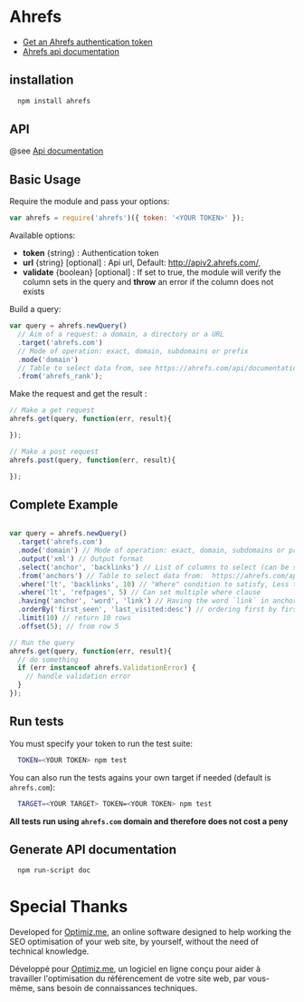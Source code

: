 # Ahrefs

- [Get an Ahrefs authentication token](https://ahrefs.com/api/profile)
- [Ahrefs api documentation](https://ahrefs.com/api/documentation)

## installation

```bash
  npm install ahrefs
```

## API

@see [Api documentation](docs/api.md)


## Basic Usage

Require the module and pass your options:

```javascript
var ahrefs = require('ahrefs')({ token: '<YOUR TOKEN>' });
```

Available options:

- **token** {string} : Authentication token
- **url** {string} [optional] : Api url, Default: http://apiv2.ahrefs.com/,
- **validate** {boolean} [optional] : If set to true, the module will verify the column sets in the query and **throw** an error if the column does not exists


Build a query:
```javascript
var query = ahrefs.newQuery()
  // Aim of a request: a domain, a directory or a URL
  .target('ahrefs.com')
  // Mode of operation: exact, domain, subdomains or prefix
  .mode('domain')
  // Table to select data from, see https://ahrefs.com/api/documentation for a complete list
  .from('ahrefs_rank');
```

Make the request and get the result :

```javascript
// Make a get request
ahrefs.get(query, function(err, result){

});

// Make a post request
ahrefs.post(query, function(err, result){

});
```

## Complete Example

```javascript

var query = ahrefs.newQuery()
  .target('ahrefs.com')
  .mode('domain') // Mode of operation: exact, domain, subdomains or prefix
  .output('xml') // Output format
  .select('anchor', 'backlinks') // List of columns to select (can be set multiple times)
  .from('anchors') // Table to select data from:  https://ahrefs.com/api/documentation/anchors
  .where('lt', 'backlinks', 10) // "Where" condition to satisfy, Less than 10 backlinks
  .where('lt', 'refpages', 5) // Can set multiple where clause
  .having('anchor', 'word', 'link') // Having the word `link` in anchor text
  .orderBy('first_seen', 'last_visited:desc') // ordering first by first_seen ascending, then by last_visited descending. Can be set multiple times
  .limit(10) // return 10 rows
  .offset(5); // from row 5

// Run the query
ahrefs.get(query, function(err, result){
  // do something
  if (err instanceof ahrefs.ValidationError) {
    // handle validation error
  }
});
```

## Run tests

You must specify your token to run the test suite:

```bash
  TOKEN=<YOUR TOKEN> npm test
```

You can also run the tests agains your own target if needed (default is `ahrefs.com`):
```bash
  TARGET=<YOUR TARGET> TOKEN=<YOUR TOKEN> npm test
```

**All tests run using `ahrefs.com` domain and therefore does not cost a peny**

## Generate API documentation

```bash
  npm run-script doc
```

# Special Thanks
Developed for <a target="_blank" href="http://optimiz.me">Optimiz.me</a>, an online software designed to help working the SEO optimisation of your web site, by yourself, without the need of technical knowledge.

Développé pour <a target="_blank" href="http://optimiz.me">Optimiz.me</a>, un logiciel en ligne conçu pour aider à travailler l'optimisation du référencement de votre site web, par vous-même, sans besoin de connaissances techniques.
